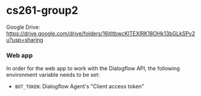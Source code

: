 # cs261-group2

Google Drive: https://drive.google.com/drive/folders/16jtltbwcKlTEXlRK18OHk13bGLkSPy2u?usp=sharing

### Web app

In order for the web app to work with the Dialogflow API, the following environment variable needs to be set:

- `BOT_TOKEN`: Dialogflow Agent's "Client access token"
